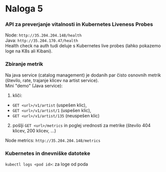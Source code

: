 # Naloga 5

### API za preverjanje vitalnosti in Kubernetes Liveness Probes
Node: `http://35.204.204.148/health`  
Java: `http://35.204.170.47/health`  
Health check na auth tudi deluje s Kubernetes live probes 
(lahko pokazemo loge na K8s ali Kibani).

### Zbiranje metrik
Na java service (catalog management) je dodanih par čisto osnovnih metrik (število, rate, trajanje klicev na artist 
service).  
Mini "demo" (Java service):  
1. kliči:
- `GET <url>/v1/artist` (uspešen klic),
- `GET <url>/v1/artist/1` (uspešen klic),
- `GET <url>/v1/artist/135` (neuspešen klic)
2. pošlji `GET <url>/metrics`  in poglej vrednosti za metrike (število 404 klicev, 200 klicev, ...)

Node metrics: `http://35.204.204.148/metrics`  


### Kubernetes in dnevniške datoteke
`kubectl logs <pod id>`: za loge od poda